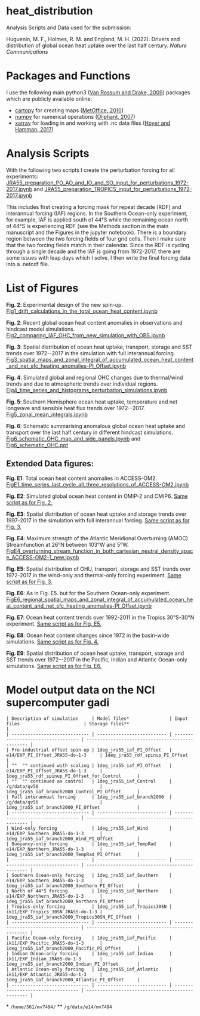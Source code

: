 # heat_distribution
Analysis Scripts and Data used for the submission: 

Huguenin, M. F., Holmes, R. M. and England, M. H. (2022). Drivers and distribution of global ocean heat uptake over the last half century. *Nature Communications*

# Packages and Functions
I use the following main python3 ([Van Rossum and Drake, 2009](https://dl.acm.org/doi/book/10.5555/1593511)) packages which are publicly available online:

- [cartopy](https://scitools.org.uk/cartopy/docs/latest/) for creating maps ([MetOffice, 2010](https://scitools.org.uk/cartopy/docs/v0.15/citation.html))
- [numpy](https://numpy.org/) for numerical operations ([Oliphant, 2007](https://archive.org/details/NumPyBook))
- [xarray](https://xarray.pydata.org/en/stable/) for loading in and working with .nc data files ([Hoyer and Hamman, 2017](https://openresearchsoftware.metajnl.com/articles/10.5334/jors.148/))

# Analysis Scripts
 With the following two scripts I create the perturbation forcing for all experiments:
 [JRA55_preparation_PO_AO_and_IO_and_SO_input_for_perturbations_1972-2017.ipynb](JRA55_preparation_PO_AO_and_IO_and_SO_input_for_perturbations_1972-2017.ipynb) and [JRA55_preparation_TROPICS_input_for_perturbations_1972-2017.ipynb](JRA55_preparation_TROPICS_input_for_perturbations_1972-2017.ipynb)
 
This includes first creating a forcing mask for repeat decade (RDF) and interannual forcing (IAF) regions. In the Southern Ocean-only experiment, for example, IAF is applied south of 44°S while the remaining ocean north of 44°S is experiencing RDF (see the Methods section in the main manuscript and the Figures in the jupyter notebook). There is a boundary region between the two forcing fields of four grid cells. Then I make sure that the two forcing fields match in their calendar. Since the RDF is cycling through a single decade and the IAF is going from 1972-2017, there are some issues with leap days which I solve. I then write the final forcing data into a .netcdf file.

# List of Figures
__Fig. 2__: Experimental design of the new spin-up.
[Fig1_drift_calculations_in_the_total_ocean_heat_content.ipynb](Fig1_drift_calculations_in_the_total_ocean_heat_content.ipynb)

__Fig. 2__: Recent global ocean heat content anomalies in observations and hindcast model simulations.
[Fig2_comparing_IAF_OHC_from_new_simulation_with_OBS.ipynb](Fig2_comparing_IAF_OHC_from_new_simulation_with_OBS.ipynb)

__Fig. 3__: Spatial distribution of ocean heat uptake, transport, storage and SST trends over 1972--2017 in the simulation with full interannual forcing.
[Fig3_spatial_maps_and_zonal_integral_of_accumulated_ocean_heat_content_and_net_sfc_heating_anomalies-PI_Offset.ipynb](Fig3_spatial_maps_and_zonal_integral_of_accumulated_ocean_heat_content_and_net_sfc_heating_anomalies-PI_Offset.ipynb)

__Fig. 4__: Simulated global and regional OHC changes due to thermal/wind trends and due to atmospheric trends over individual regions.
[Fig4_time_series_and_histograms_perturbation_simulations.ipynb](Fig4_time_series_and_histograms_perturbation_simulations.ipynb)

__Fig. 5__: Southern Hemisphere ocean heat uptake, temperature and net longwave and sensible heat flux trends over 1972--2017.
[Fig5_zonal_mean_integrals.ipynb](Fig5_zonal_mean_integrals.ipynb)

__Fig. 6__: Schematic summarising anomalous global ocean heat uptake and transport over the last half century in different hindcast simulations.
[Fig6_schematic_OHC_map_and_side_panels.ipynb](Fig6_schematic_OHC_map_and_side_panels.ipynb) and [Fig6_schematic_OHC.ppt](Fig6_schematic_OHC.ppt)
 
 ## Extended Data figures:
 
__Fig. E1__: Total ocean heat content anomalies in ACCESS-OM2.
[FigE1_time_series_last_cycle_all_three_resolutions_of_ACCESS-OM2.ipynb](FigE1_time_series_last_cycle_all_three_resolutions_of_ACCESS-OM2.ipynb)

__Fig. E2__: Simulated global ocean heat content in OMIP-2 and CMIP6.
[Same script as for Fig. 2.](Fig2_comparing_IAF_OHC_from_new_simulation_with_OBS.ipynb)

__Fig. E3__: Spatial distribution of ocean heat uptake and storage trends over 1997-2017 in the simulation with full interannual forcing.
[Same script as for Fig. 3.](Fig3_spatial_maps_and_zonal_integral_of_accumulated_ocean_heat_content_and_net_sfc_heating_anomalies-PI_Offset.ipynb)

__Fig. E4__: Maximum strength of the Atlantic Meridional Overturning (AMOC) Streamfunction at 26°N between 103°W and 5°W.
[FigE4_overturning_stream_function_in_both_cartesian_neutral_density_space_ACCESS-OM2-1_new.ipynb](FigE4_overturning_stream_function_in_both_cartesian_neutral_density_space_ACCESS-OM2-1_new.ipynb)

__Fig. E5__: Spatial distribution of OHU, transport, storage and SST trends over 1972-2017 in the wind-only and thermal-only forcing experiment.
[Same script as for Fig. 3.](Fig3_spatial_maps_and_zonal_integral_of_accumulated_ocean_heat_content_and_net_sfc_heating_anomalies-PI_Offset.ipynb)

__Fig. E6__: As in Fig. E5. but for the Southern Ocean-only experiment.
[FigE6_regional_spatial_maps_and_zonal_integral_of_accumulated_ocean_heat_content_and_net_sfc_heating_anomalies-PI_Offset.ipynb](FigE6_regional_spatial_maps_and_zonal_integral_of_accumulated_ocean_heat_content_and_net_sfc_heating_anomalies-PI_Offset.ipynb)

__Fig. E7__: Ocean heat content trends over 1992-2011 in the Tropics 30°S-30°N experiment.
[Same script as for Fig. E5.](FigE6_regional_spatial_maps_and_zonal_integral_of_accumulated_ocean_heat_content_and_net_sfc_heating_anomalies-PI_Offset.ipynb)

__Fig. E8__: Ocean heat content changes since 1972 in the basin-wide simulations.
[Same script as for Fig. 4.](Fig4_time_series_and_histograms_perturbation_simulations.ipynb)

__Fig. E9__: Spatial distribution of ocean heat uptake, transport, storage and SST trends over 1972--2017 in the Pacific, Indian and Atlantic Ocean-only simulations.
[Same script as for Fig. E6.](FigE6_regional_spatial_maps_and_zonal_integral_of_accumulated_ocean_heat_content_and_net_sfc_heating_anomalies-PI_Offset.ipynb)

# Model output data on the NCI supercomputer gadi
```
| Description of simulation     | Model files*               | Input files                        | Storage files**                                  |
| ----------------------------- | -------------------------- | ---------------------------------- | ------------------------------------------------ |
| Pre-industrial offset spin-up | 1deg_jra55_iaf_PI_Offset   | e14/EXP_PI_Offset_JRA55-do-1-3     | 1deg_jra55_rdf_spinup_PI_Offset                  |
| ""  "" continued with scaling | 1deg_jra55_iaf_PI_Offset   | e14/EXP_PI_Offset_JRA55-do-1-3     | 1deg_jra55_rdf_spinup_PI_Offset_for_Control      |
| ""  "" continued as control   | 1deg_jra55_iaf_Control     | /g/data/qv56                       | 1deg_jra55_iaf_branch2000_Control_PI_Offset      |
| Full interannual forcing      | 1deg_jra55_iaf_branch2000  | /g/data/qv56                       | 1deg_jra55_iaf_branch2000_PI_Offset              |
| ----------------------------- | -------------------------- | ---------------------------------- | ------------------------------------------------ |
| Wind-only forcing             | 1deg_jra55_iaf_Wind        | e14/EXP_Southern_JRA55-do-1-3      | 1deg_jra55_iaf_branch2000_Wind_PI_Offset         |
| Buoyancy-only forcing         | 1deg_jra55_iaf_TempRad     | e14/EXP_Northern_JRA55-do-1-3      | 1deg_jra55_iaf_branch2000_TempRad_PI_Offset      |
| ----------------------------- | -------------------------- | ---------------------------------- | ------------------------------------------------ |
| Southern Ocean-only forcing   | 1deg_jra55_iaf_Southern    | e14/EXP_Southern_JRA55-do-1-3      | 1deg_jra55_iaf_branch2000_Southern_PI_Offset     |
| North of 44°S forcing         | 1deg_jra55_iaf_Northern    | e14/EXP_Northern_JRA55-do-1-3      | 1deg_jra55_iaf_branch2000_Northern_PI_Offset     |
| Tropics-only forcing          | 1deg_jra55_iaf_Tropics30SN | ik11/EXP_Tropics_30SN_JRA55-do-1-3 | 1deg_jra55_iaf_branch2000_Tropics30SN_PI_Offset  |
| ----------------------------- | -------------------------- | ---------------------------------- | ------------------------------------------------ |
| Pacific Ocean-only forcing    | 1deg_jra55_iaf_Pacific     | ik11/EXP_Pacific_JRA55-do-1-3      | 1deg_jra55_iaf_branch2000_Pacific_PI_Offset      |
| Indian Ocean-only forcing     | 1deg_jra55_iaf_Indian      | ik11/EXP_Indian_JRA55-do-1-3       | 1deg_jra55_iaf_branch2000_Indian_PI_Offset       |
| Atlantic Ocean-only forcing   | 1deg_jra55_iaf_Atlantic    | ik11/EXP_Atlantic_JRA55-do-1-3     | 1deg_jra55_iaf_branch2000_Atlantic_PI_Offset     |
| ----------------------------- | -------------------------- | ---------------------------------- | ------------------------------------------------ |
```
\* `/home/561/mv7494/`
\** `/g/data/e14/mv7494`

